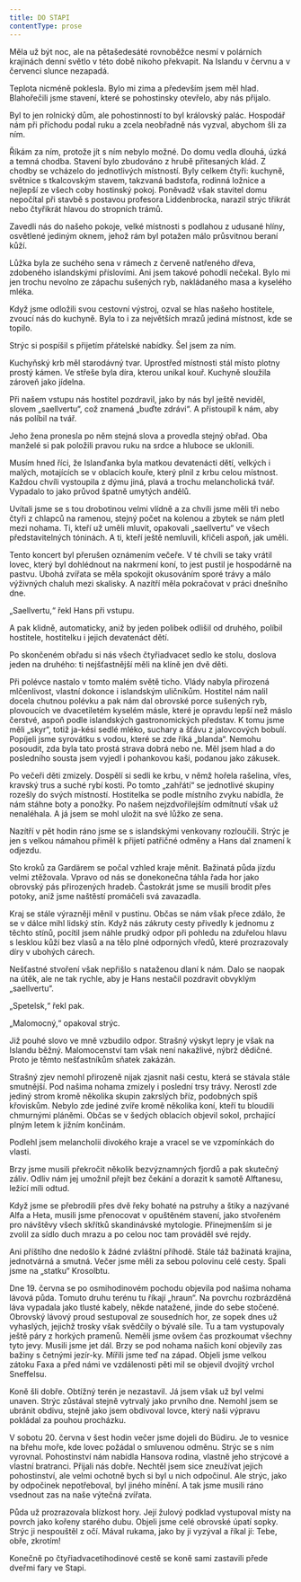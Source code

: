 ```yaml
---
title: DO STAPI
contentType: prose
---
```


<section>

Měla už být noc, ale na pětašedesáté rovnoběžce nesmí v polárních krajinách denní světlo v této době nikoho překvapit. Na Islandu v červnu a v červenci slunce nezapadá.

Teplota nicméně poklesla. Bylo mi zima a především jsem měl hlad. Blahořečili jsme stavení, které se pohostinsky otevřelo, aby nás přijalo.

Byl to jen rolnický dům, ale pohostinností to byl královský palác. Hospodář nám při příchodu podal ruku a zcela neobřadně nás vyzval, abychom šli za ním.

Říkám za ním, protože jít s ním nebylo možné. Do domu vedla dlouhá, úzká a temná chodba. Stavení bylo zbudováno z hrubě přitesaných klád. Z chodby se vcházelo do jednotlivých místností. Byly celkem čtyři: kuchyně, světnice s tkalcovským stavem, takzvaná badstofa, rodinná ložnice a nejlepší ze všech coby hostinský pokoj. Poněvadž však stavitel domu nepočítal při stavbě s postavou profesora Liddenbrocka, narazil strýc třikrát nebo čtyřikrát hlavou do stropních trámů.

Zavedli nás do našeho pokoje, velké místnosti s podlahou z udusané hlíny, osvětlené jediným oknem, jehož rám byl potažen málo průsvitnou beraní kůží.

Lůžka byla ze suchého sena v rámech z červeně natřeného dřeva, zdobeného islandskými příslovími. Ani jsem takové pohodlí nečekal. Bylo mi jen trochu nevolno ze zápachu sušených ryb, nakládaného masa a kyselého mléka.

Když jsme odložili svou cestovní výstroj, ozval se hlas našeho hostitele, zvoucí nás do kuchyně. Byla to i za největších mrazů jediná místnost, kde se topilo.

Strýc si pospíšil s přijetím přátelské nabídky. Šel jsem za ním.

Kuchyňský krb měl starodávný tvar. Uprostřed místnosti stál místo plotny prostý kámen. Ve střeše byla díra, kterou unikal kouř. Kuchyně sloužila zároveň jako jídelna.

Při našem vstupu nás hostitel pozdravil, jako by nás byl ještě neviděl, slovem „saellvertu“, což znamená „buďte zdrávi“. A přistoupil k nám, aby nás políbil na tvář.

Jeho žena pronesla po něm stejná slova a provedla stejný obřad. Oba manželé si pak položili pravou ruku na srdce a hluboce se uklonili.

Musím hned říci, že Islanďanka byla matkou devatenácti dětí, velkých i malých, motajících se v oblacích kouře, který plnil z krbu celou místnost. Každou chvíli vystoupila z dýmu jiná, plavá a trochu melancholická tvář. Vypadalo to jako průvod špatně umytých andělů.

Uvítali jsme se s tou drobotinou velmi vlídně a za chvíli jsme měli tři nebo čtyři z chlapců na ramenou, stejný počet na kolenou a zbytek se nám pletl mezi nohama. Ti, kteří už uměli mluvit, opakovali „saellvertu“ ve všech představitelných tóninách. A ti, kteří ještě nemluvili, křičeli aspoň, jak uměli.

Tento koncert byl přerušen oznámením večeře. V té chvíli se taky vrátil lovec, který byl dohlédnout na nakrmení koní, to jest pustil je hospodárně na pastvu. Ubohá zvířata se měla spokojit okusováním sporé trávy a málo výživných chaluh mezi skalisky. A nazítří měla pokračovat v práci dnešního dne.

„Saellvertu,“ řekl Hans při vstupu.

A pak klidně, automaticky, aniž by jeden polibek odlišil od druhého, políbil hostitele, hostitelku i jejich devatenáct dětí.

Po skončeném obřadu si nás všech čtyřiadvacet sedlo ke stolu, doslova jeden na druhého: ti nejšťastnější měli na klíně jen dvě děti.

Při polévce nastalo v tomto malém světě ticho. Vlády nabyla přirozená mlčenlivost, vlastní dokonce i islandským uličníkům. Hostitel nám nalil docela chutnou polévku a pak nám dal obrovské porce sušených ryb, plovoucích ve dvacetiletém kyselém másle, které je opravdu lepší než máslo čerstvé, aspoň podle islandských gastronomických představ. K tomu jsme měli „skyr“, totiž ja-kési sedlé mléko, suchary a šťávu z jalovcových bobulí. Popíjeli jsme syrovátku s vodou, které se zde říká „blanda“. Nemohu posoudit, zda byla tato prostá strava dobrá nebo ne. Měl jsem hlad a do posledního sousta jsem vyjedl i pohankovou kaši, podanou jako zákusek.

Po večeři děti zmizely. Dospělí si sedli ke krbu, v němž hořela rašelina, vřes, kravský trus a suché rybí kosti. Po tomto „zahřátí“ se jednotlivé skupiny rozešly do svých místností. Hostitelka se podle místního zvyku nabídla, že nám stáhne boty a ponožky. Po našem nejzdvořilejším odmítnutí však už nenaléhala. A já jsem se mohl uložit na své lůžko ze sena.

Nazítří v pět hodin ráno jsme se s islandskými venkovany rozloučili. Strýc je jen s velkou námahou přiměl k přijetí patřičné odměny a Hans dal znamení k odjezdu.

Sto kroků za Gardärem se počal vzhled kraje měnit. Bažinatá půda jízdu velmi ztěžovala. Vpravo od nás se donekonečna táhla řada hor jako obrovský pás přirozených hradeb. Častokrát jsme se musili brodit přes potoky, aniž jsme naštěstí promáčeli svá zavazadla.

Kraj se stále výrazněji měnil v pustinu. Občas se nám však přece zdálo, že se v dálce mihl lidský stín. Když nás zákruty cesty přivedly k jednomu z těchto stínů, pocítil jsem náhle prudký odpor při pohledu na zduřelou hlavu s lesklou kůží bez vlasů a na tělo plné odporných vředů, které prozrazovaly díry v ubohých cárech.

Nešťastné stvoření však nepřišlo s nataženou dlaní k nám. Dalo se naopak na útěk, ale ne tak rychle, aby je Hans nestačil pozdravit obvyklým „saellvertu“.

„Spetelsk,“ řekl pak.

„Malomocný,“ opakoval strýc.

Již pouhé slovo ve mně vzbudilo odpor. Strašný výskyt lepry je však na Islandu běžný. Malomocenství tam však není nakažlivé, nýbrž dědičné. Proto je těmto nešťastníkům sňatek zakázán.

Strašný zjev nemohl přirozeně nijak zjasnit naši cestu, která se stávala stále smutnější. Pod našima nohama zmizely i poslední trsy trávy. Nerostl zde jediný strom kromě několika skupin zakrslých bříz, podobných spíš křoviskům. Nebylo zde jediné zvíře kromě několika koní, kteří tu bloudili chmurnými pláněmi. Občas se v šedých oblacích objevil sokol, prchající plným letem k jižním končinám.

Podlehl jsem melancholii divokého kraje a vracel se ve vzpomínkách do vlasti.

Brzy jsme musili překročit několik bezvýznamných fjordů a pak skutečný záliv. Odliv nám jej umožnil přejít bez čekání a dorazit k samotě Alftanesu, ležící míli odtud.

Když jsme se přebrodili přes dvě řeky bohaté na pstruhy a štiky a nazývané Alfa a Heta, musili jsme přenocovat v opuštěném stavení, jako stvořeném pro návštěvy všech skřítků skandinávské mytologie. Přinejmenším si je zvolil za sídlo duch mrazu a po celou noc tam prováděl své rejdy.

Ani příštího dne nedošlo k žádné zvláštní příhodě. Stále táž bažinatá krajina, jednotvárná a smutná. Večer jsme měli za sebou polovinu celé cesty. Spali jsme na „statku“ Krosolbtu.

Dne 19. června se po osmihodinovém pochodu objevila pod našima nohama lávová půda. Tomuto druhu terénu tu říkají „hraun“. Na povrchu rozbrázděná láva vypadala jako tlusté kabely, někde natažené, jinde do sebe stočené. Obrovský lávový proud sestupoval ze sousedních hor, ze sopek dnes už vyhaslých, jejichž trosky však svědčily o bývalé síle. Tu a tam vystupovaly ještě páry z horkých pramenů. Neměli jsme ovšem čas prozkoumat všechny tyto jevy. Musili jsme jet dál. Brzy se pod nohama našich koní objevily zas bažiny s četnými jezír-ky. Mířili jsme teď na západ. Objeli jsme velkou zátoku Faxa a před námi ve vzdálenosti pěti mil se objevil dvojitý vrchol Sneffelsu.

Koně šli dobře. Obtížný terén je nezastavil. Já jsem však už byl velmi unaven. Strýc zůstával stejně vytrvalý jako prvního dne. Nemohl jsem se ubránit obdivu, stejně jako jsem obdivoval lovce, který naši výpravu pokládal za pouhou procházku.

V sobotu 20. června v šest hodin večer jsme dojeli do Büdiru. Je to vesnice na břehu moře, kde lovec požádal o smluvenou odměnu. Strýc se s ním vyrovnal. Pohostinství nám nabídla Hansova rodina, vlastně jeho strýcové a vlastní bratranci. Přijali nás dobře. Nechtěl jsem sice zneužívat jejich pohostinství, ale velmi ochotně bych si byl u nich odpočinul. Ale strýc, jako by odpočinek nepotřeboval, byl jiného mínění. A tak jsme musili ráno vsednout zas na naše výtečná zvířata.

Půda už prozrazovala blízkost hory. Její žulový podklad vystupoval místy na povrch jako kořeny starého dubu. Objeli jsme celé obrovské úpatí sopky. Strýc ji nespouštěl z očí. Mával rukama, jako by ji vyzýval a říkal jí: Tebe, obře, zkrotím!

Konečně po čtyřiadvacetihodinové cestě se koně sami zastavili přede dveřmi fary ve Stapi.

</section>
